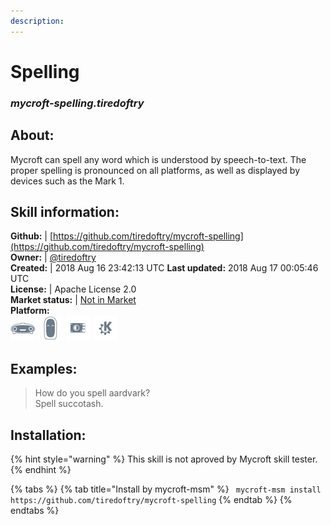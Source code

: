 ```yaml
---
description: 
---
```


# Spelling  
### _mycroft-spelling.tiredoftry_  
## About:  
Mycroft can spell any word which is understood by speech-to-text.  The proper spelling is pronounced on all platforms, as well as displayed by devices such as the Mark 1.

## Skill information:  
**Github:** | [https://github.com/tiredoftry/mycroft-spelling](https://github.com/tiredoftry/mycroft-spelling)  
**Owner:** | [@tiredoftry](https://github.com/tiredoftry)  
**Created:** | 2018 Aug 16 23:42:13 UTC  **Last updated:** 2018 Aug 17 00:05:46 UTC  
**License:** | Apache License 2.0  
**Market status:** | [Not in Market](https://market.mycroft.ai/skill/)  
**Platform:**  
 ![Mark I](../.gitbook/assets/mark-1-icon.png)  ![Mark II](../.gitbook/assets/mark-2-icon.png)  ![Picroft](../.gitbook/assets/picroft-icon.png)  ![plasmoid](../.gitbook/assets/kde.png)   
## Examples:  
> How do you spell aardvark?  
> Spell succotash.  
  
## Installation:  
{% hint style="warning" %}
This skill is not aproved by Mycroft skill tester.
{% endhint %}
    
{% tabs %}
{% tab title="Install by mycroft-msm" %}
``` mycroft-msm install https://github.com/tiredoftry/mycroft-spelling```
{% endtab %}
  {% endtabs %}
  